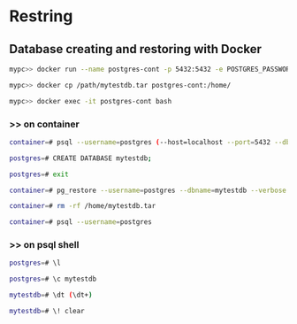 # Restring

## Database creating and restoring with Docker

```bash
mypc>> docker run --name postgres-cont -p 5432:5432 -e POSTGRES_PASSWORD=12345 -d postgres
```

```bash
mypc>> docker cp /path/mytestdb.tar postgres-cont:/home/
```

```bash
mypc>> docker exec -it postgres-cont bash
```

### >> on container

```bash
container=# psql --username=postgres (--host=localhost --port=5432 --dbname=mytestdb)
```

```bash
postgres=# CREATE DATABASE mytestdb;
```

```bash
postgres=# exit
```

```bash
container=# pg_restore --username=postgres --dbname=mytestdb --verbose '/home/mytestdb.tar'
```

```bash
container=# rm -rf /home/mytestdb.tar
```

```bash
container=# psql --username=postgres
```

### >> on psql shell

```bash
postgres=# \l
```

```bash
postgres=# \c mytestdb
```

```bash
mytestdb=# \dt (\dt+)
```

```bash
mytestdb=# \! clear
```
